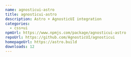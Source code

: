 ```yaml
---
name: agnosticui-astro
title: agnosticui-astro
description: Astro + AgnosticUI integration
categories:
  - css+ui
npmUrl: https://www.npmjs.com/package/agnosticui-astro
repoUrl: https://github.com/AgnosticUI/agnosticui
homepageUrl: https://astro.build
downloads: 12
---
```

